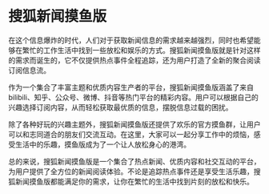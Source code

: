 # 搜狐新闻摸鱼版

在这个信息爆炸的时代，人们对于获取新闻信息的需求越来越强烈，同时也希望能够在繁忙的工作生活中找到一些放松和娱乐的方式。搜狐新闻摸鱼版就是针对这样的需求而诞生的，它不仅提供热点事件全程追踪，还为用户打造了全新的聚合阅读订阅信息流。

作为一个集合了丰富主题和优质内容生产者的平台，搜狐新闻摸鱼版涵盖了来自bilibili、知乎、公众号、微博、抖音等热门平台的精彩内容。用户可以根据自己的兴趣选择订阅内容，从而轻松获取最优质的信息，摆脱信息过载的困扰。

除了各种好玩的兴趣主题外，搜狐新闻摸鱼版还提供了欢乐的官方摸鱼群，让用户可以和志同道合的朋友们交流互动。在这里，大家可以一起分享工作中的烦恼，感受生活中的乐趣，摸鱼版成为了一个让人放松身心的港湾。

总的来说，搜狐新闻摸鱼版是一个集合了热点新闻、优质内容和社交互动的平台，为用户提供了全方位的新闻阅读体验。不论是追踪热点事件还是享受生活乐趣，搜狐新闻摸鱼版都能满足你的需求，让你在繁忙的生活中找到片刻的放松和快乐。

